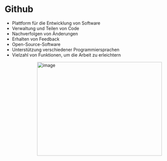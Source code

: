 # Github
- Plattform für die Entwicklung von Software
- Verwaltung und Teilen von Code
- Nachverfolgen von Änderungen
- Erhalten von Feedback
- Open-Source-Software
- Unterstützung verschiedener Programmiersprachen
- Vielzahl von Funktionen, um die Arbeit zu erleichtern 
<img align="right" width="400" height="300" alt="image" src="https://user-images.githubusercontent.com/95867710/208946232-0072254b-bfe0-4c96-b113-537aed685898.png">
